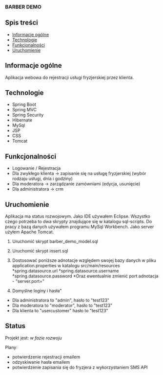 
### BARBER DEMO

## Spis treści

* [Informacje ogólne](#informacje-ogólne)
* [Technologie](#technologie)
* [Funkcjonalności](#funkcjonalności)
* [Uruchomienie](#uruchomienie)

## Informacje ogólne

Aplikacja webowa do rejestracji usługi fryzjerskiej przez klienta.

## Technologie

* Spring Boot
* Spring MVC
* Spring Security
* Hibernate
* MySql
* JSP
* CSS
* Tomcat

## Funkcjonalności

* Logowanie / Rejestracja
* Dla zwykłego klienta -> zapisanie się na usługę fryzjerskiej (wybór rodzaju usługi, dnia i godziny)
* Dla moderatora -> zarządzanie zamówniami (edycja, usunięcie)
* Dla administratora -> crm


## Uruchomienie	

Aplikacja ma status rozwojowym. Jako IDE używałem Eclipse. Wszystko czego potrzeba to dwa skrypty znajdujące się w katalogu sql-scripts. Do pracy z bazą danych używałem programu MySql Workbench. Jako server użyłem Apache Tomcat.

1. Uruchomić skrypt barber_demo_model.sql 
2. Uruchomić skrypt insert.sql

3. Dostosować poniższe adnotacje względem swojej bazy danych w pliku application.properties w katalogu src/main/resources
*spring.datasource.url
*spring.datasource.username
*spring.datasource.password
*Oraz ewentualnie zmienić port adnotacja - "server.port="

4. Domyślne loginy i hasła"
* Dla administratora to "admin", hasło to "test123"
* Dla moderatora to "moderator", hasło to "test123"
* Dla klienta to "usercustomer" hasło to "test123"

## Status

Projekt jest: _w fazie rozwoju_

Plany: 
* potwierdzenie rejestracji emailem
* odzyskiwanie hasła emailem
* potwierdzenie zapisania się do fryzjera z wykorzystaniem SMS API


